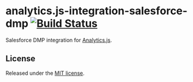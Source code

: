 # analytics.js-integration-salesforce-dmp [![Build Status][ci-badge]][ci-link]

Salesforce DMP integration for [Analytics.js][].

## License

Released under the [MIT license](LICENSE).


[Analytics.js]: https://segment.com/docs/libraries/analytics.js/
[ci-link]: https://ci.segment.com/gh/segment-integrations/analytics.js-integration-salesforce-dmp
[ci-badge]: https://ci.segment.com/gh/segment-integrations/analytics.js-integration-salesforce-dmp.svg?style=svg
